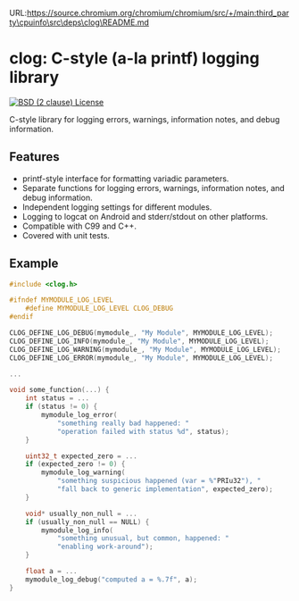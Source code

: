 URL:https://source.chromium.org/chromium/chromium/src/+/main:third_party\cpuinfo\src\deps\clog\README.md
# clog: C-style (a-la printf) logging library

[![BSD (2 clause) License](https://img.shields.io/badge/License-BSD%202--Clause%20%22Simplified%22%20License-blue.svg)](https://github.com/pytorch/cpuinfo/blob/master/deps/clog/LICENSE)

C-style library for logging errors, warnings, information notes, and debug information.

## Features

- printf-style interface for formatting variadic parameters.
- Separate functions for logging errors, warnings, information notes, and debug information.
- Independent logging settings for different modules.
- Logging to logcat on Android and stderr/stdout on other platforms.
- Compatible with C99 and C++.
- Covered with unit tests.

## Example

```c
#include <clog.h>

#ifndef MYMODULE_LOG_LEVEL
    #define MYMODULE_LOG_LEVEL CLOG_DEBUG
#endif

CLOG_DEFINE_LOG_DEBUG(mymodule_, "My Module", MYMODULE_LOG_LEVEL);
CLOG_DEFINE_LOG_INFO(mymodule_, "My Module", MYMODULE_LOG_LEVEL);
CLOG_DEFINE_LOG_WARNING(mymodule_, "My Module", MYMODULE_LOG_LEVEL);
CLOG_DEFINE_LOG_ERROR(mymodule_, "My Module", MYMODULE_LOG_LEVEL);

...

void some_function(...) {
    int status = ...
    if (status != 0) {
        mymodule_log_error(
            "something really bad happened: "
            "operation failed with status %d", status);
    }

    uint32_t expected_zero = ...
    if (expected_zero != 0) {
        mymodule_log_warning(
            "something suspicious happened (var = %"PRIu32"), "
            "fall back to generic implementation", expected_zero);
    }

    void* usually_non_null = ...
    if (usually_non_null == NULL) {
        mymodule_log_info(
            "something unusual, but common, happened: "
            "enabling work-around");
    }

    float a = ...
    mymodule_log_debug("computed a = %.7f", a);
}
```
